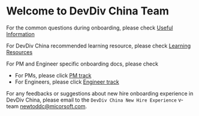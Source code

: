 # Welcome to DevDiv China Team

For the common questions during onboarding, please check [Useful Information](useful-info.md)

For DevDiv China recommended learning resource, please check [Learning Resources](learning-resources.md)

For PM and Engineer specific onboarding docs, please check
- For PMs, please click [PM track](pm-track.md)
- For Engineers, please click [Engineer track](engineering-track.md)

For any feedbacks or suggestions about new hire onboarding experience in DevDiv China, please email to the `DevDiv China New Hire Experience` v-team <newtoddc@micorsoft.com>.
